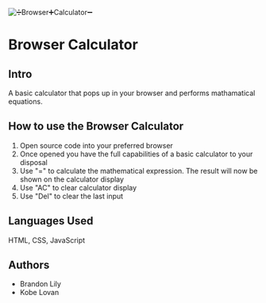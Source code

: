 ![➗Browser➕Calculator➖](https://user-images.githubusercontent.com/83419428/156473981-9397bfd6-568f-425d-80e0-4e02df914c30.png)

# Browser Calculator
## Intro
A basic calculator that pops up in your browser and performs mathamatical equations.

## How to use the Browser Calculator

<ol>
  <li>Open source code into your preferred browser</li>
  <li>Once opened you have the full capabilities of a basic calculator to your disposal</li>
  <li>Use "=" to calculate the mathematical expression. The result will now be shown on the calculator display</li>
    <li>Use "AC" to clear calculator display</li>
  <li>Use "Del" to clear the last input</li>
 </ol>
 
 ## Languages Used
HTML, CSS, JavaScript

## Authors
<ul>
  <li>Brandon Lily</a></li>
  <li>Kobe Lovan</li>
 </ul>
